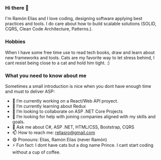 ### Hi there 👋

I'm Ramón Elias and I love coding, designing software applying  best practices and tools. I do care about how to build scalable solutions (SOLID, CQRS, Clean Code Architecture, Patterns.). 
### Hobbies
When I have some free time use to read tech books, draw and learn about new frameworks and tools. Cats are my favorite way to let stress behind, I cant resist being close to a cat and hold him tight. :)

### What you need to know about me


Sometimes a small introduction is nice when you dont have enough time and must to deliver ASP:

- 🔭 I’m currently working on a React/Web API proyect.
- 🌱 I’m currently learning about Redux
- 👯 I’m looking to collaborate on ASP .NET Core Projects 
- 🤔 I’m looking for help with joining companies aligned with my skills and goals.
- 💬 Ask me about C#, ASP .NET, HTML/CSS, Bootstrap, CQRS
- 📫 How to reach me: reliasro@gmail.com
- 😄 Pronouns: Elias, Ramón Elias (never Ramón) 
- ⚡ Fun fact: I dont have cats but a dog name Prince. I cant start coding without a cup of coffee.


